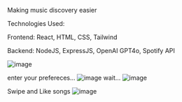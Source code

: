 Making music discovery easier

Technologies Used:

Frontend: React, HTML, CSS, Tailwind

Backend: NodeJS, ExpressJS, OpenAI GPT4o, Spotify API

![image](https://github.com/user-attachments/assets/69d9664a-ad7d-425f-8e83-a57aa7090148)

enter your prefereces...
![image](https://github.com/user-attachments/assets/6068d92e-216f-4917-809a-66c8367256b6)
wait...
![image](https://github.com/user-attachments/assets/10d69523-6f67-4e7b-a55d-cbea208b73de)


Swipe and Like songs
![image](https://github.com/user-attachments/assets/0b70e10a-5dc9-49cb-9f81-cc58c325a740)












